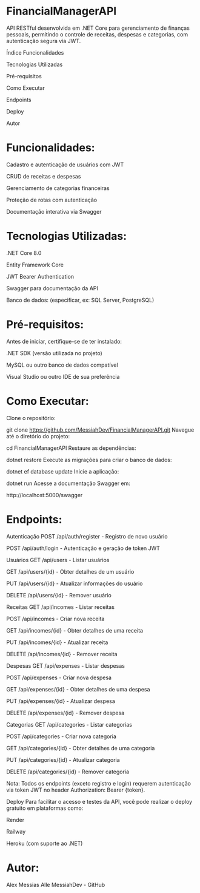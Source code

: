 # FinancialManagerAPI
API RESTful desenvolvida em .NET Core para gerenciamento de finanças pessoais, permitindo o controle de receitas, despesas e categorias, com autenticação segura via JWT.

Índice
Funcionalidades

Tecnologias Utilizadas

Pré-requisitos

Como Executar

Endpoints

Deploy

Autor

# Funcionalidades:

Cadastro e autenticação de usuários com JWT

CRUD de receitas e despesas

Gerenciamento de categorias financeiras

Proteção de rotas com autenticação

Documentação interativa via Swagger

# Tecnologias Utilizadas:

.NET Core 8.0

Entity Framework Core

JWT Bearer Authentication

Swagger para documentação da API

Banco de dados: (especificar, ex: SQL Server, PostgreSQL)

# Pré-requisitos:

Antes de iniciar, certifique-se de ter instalado:

.NET SDK (versão utilizada no projeto)

MySQL ou outro banco de dados compatível

Visual Studio ou outro IDE de sua preferência

# Como Executar:

Clone o repositório:

git clone https://github.com/MessiahDev/FinancialManagerAPI.git
Navegue até o diretório do projeto:

cd FinancialManagerAPI
Restaure as dependências:

dotnet restore
Execute as migrações para criar o banco de dados:

dotnet ef database update
Inicie a aplicação:

dotnet run
Acesse a documentação Swagger em:

http://localhost:5000/swagger

# Endpoints:

Autenticação
POST /api/auth/register - Registro de novo usuário

POST /api/auth/login - Autenticação e geração de token JWT

Usuários
GET /api/users - Listar usuários

GET /api/users/{id} - Obter detalhes de um usuário

PUT /api/users/{id} - Atualizar informações do usuário

DELETE /api/users/{id} - Remover usuário

Receitas
GET /api/incomes - Listar receitas

POST /api/incomes - Criar nova receita

GET /api/incomes/{id} - Obter detalhes de uma receita

PUT /api/incomes/{id} - Atualizar receita

DELETE /api/incomes/{id} - Remover receita

Despesas
GET /api/expenses - Listar despesas

POST /api/expenses - Criar nova despesa

GET /api/expenses/{id} - Obter detalhes de uma despesa

PUT /api/expenses/{id} - Atualizar despesa

DELETE /api/expenses/{id} - Remover despesa

Categorias
GET /api/categories - Listar categorias

POST /api/categories - Criar nova categoria

GET /api/categories/{id} - Obter detalhes de uma categoria

PUT /api/categories/{id} - Atualizar categoria

DELETE /api/categories/{id} - Remover categoria

Nota: Todos os endpoints (exceto registro e login) requerem autenticação via token JWT no header Authorization: Bearer {token}.

Deploy
Para facilitar o acesso e testes da API, você pode realizar o deploy gratuito em plataformas como:

Render

Railway

Heroku (com suporte ao .NET)

# Autor:

Alex Messias Alle
MessiahDev - GitHub

